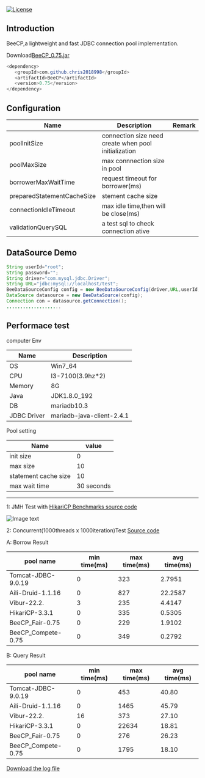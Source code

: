 [![License](https://img.shields.io/badge/license-Apache%202-4EB1BA.svg)](https://www.apache.org/licenses/LICENSE-2.0.html)

Introduction
---
BeeCP,a lightweight and  fast JDBC connection pool implementation. 

Download<a href="http://central.maven.org/maven2/com/github/chris2018998/BeeCP/0.72/BeeCP-0.75.jar">BeeCP_0.75.jar</a>

```java
<dependency>
   <groupId>com.github.chris2018998</groupId>
   <artifactId>BeeCP</artifactId>
   <version>0.75</version>
</dependency>

```

Configuration
---
|  Name  |   Description |   Remark |
| ------------ | ------------ | ------------ |
| poolInitSize  | connection size need create when pool initialization  |   |
| poolMaxSize |  max connnection size in pool |    |
| borrowerMaxWaitTime |request timeout for borrower(ms)  |   |
| preparedStatementCacheSize | stement cache size |   |
| connectionIdleTimeout  | max idle time,then will be close(ms)  |    |
| validationQuerySQL |  a test sql to check connection ative   |    |   |

DataSource Demo
---
```java
String userId="root";
String password="";
String driver="com.mysql.jdbc.Driver";
String URL="jdbc:mysql://localhost/test";
BeeDataSourceConfig config = new BeeDataSourceConfig(driver,URL,userId,password);
DataSource datasource = new BeeDataSource(config);
Connection con = datasource.getConnection();
....................
```

Performace test
---

computer Env

|  Name        |  Description | 
| ------------ | ------------ | 
|  OS          | Win7_64      |   
| CPU          | I3-7100(3.9hz*2) |  
| Memory       | 8G           |   
| Java         |JDK1.8.0_192  |  
|  DB          | mariadb10.3  |  
| JDBC Driver  | mariadb-java-client-2.4.1  |   |  

Pool setting 

|  Name                |  value     | 
| ------------         | -----------| 
| init size            | 0          |   
| max size             | 10         |  
| statement cache size | 10         | 
| max wait time        | 30 seconds |  |  

---
1: JMH Test with <a href="https://github.com/Chris2018998/BeeCP/blob/master/doc/HikariCP-jdbcBech.zip">HikariCP Benchmarks source code</a> 

![Image text](https://github.com/Chris2018998/BeeCP/blob/master/doc/HikariCP-jdbcBech.png)

2: Concurrent(1000threads x 1000iteration)Test <a href="https://github.com/Chris2018998/BeeCP/blob/master/doc/Jdbc-Performace.zip">Source code</a> 

A: Borrow Result

|  pool name          |  min time(ms)    |  max time(ms) | avg time(ms)  | 
| ------------        | ------------     | ------------      | ------------  | 
| Tomcat-JDBC-9.0.19  |  0               | 323               |   2.7951      | 
| Aili-Druid-1.1.16   |  0               | 827               |   22.2587     | 
| Vibur-22.2.         |  3               | 235               |   4.4147      | 
| HikariCP-3.3.1      |  0               | 335               |   0.5305      | 
| BeeCP_Fair-0.75     |  0               | 229               |   1.9102      | 
| BeeCP_Compete-0.75  |  0               | 349               |   0.2792      | 

B: Query Result

|  pool name          |  min time(ms)    | max time(ms)      | avg time(ms)  | 
| ------------        | ------------     | ------------      | ------------  | 
| Tomcat-JDBC-9.0.19  |  0               | 453               |   40.80       | 
| Aili-Druid-1.1.16   |  0               | 1465              |   45.79       | 
| Vibur-22.2.         |  16              | 373               |   27.10       | 
| HikariCP-3.3.1      |  0               | 22634             |   18.81       | 
| BeeCP_Fair-0.75     |  0               | 276               |   26.23       | 
| BeeCP_Compete-0.75  |  0               | 1795              |   18.10       | 

<a href="https://github.com/Chris2018998/BeeCP/blob/master/doc/JDBCPool.log">Download the log file</a> 

